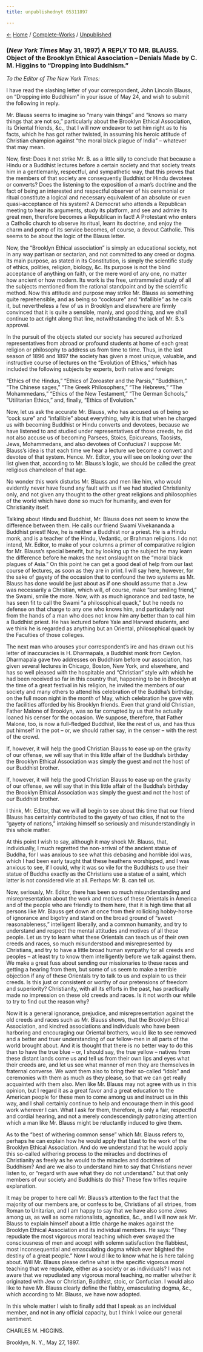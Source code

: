 ```yaml
---
title: unpublishednyt 05311897

---
```

<div>

[←](indianmirror_01211897.htm) [Home](../../index.htm) /
[Complete-Works](../complete_works.htm) /
[Unpublished](unpublished_contents.htm)

  

### (*New York Times* May 31, 1897)  A REPLY TO MR. BLAUSS. Object of the Brooklyn Ethical Association – Denials Made by C. M. Higgins to “Dropping into Buddhism.”

*To the Editor of The New York Times:*

I have read the slashing letter of your correspondent, John Lincoln
Blauss, on “Dropping into Buddhism” in your issue of May 24, and wish to
submit the following in reply.

Mr. Blauss seems to imagine so “many vain things” and “knows so many
things that are not so,” particularly about the Brooklyn Ethical
Association, its Oriental friends, &c., that I will now endeavor to set
him right as to his facts, which he has got rather twisted, in assuming
his heroic attitude of Christian champion against “the moral black
plague of India” – whatever that may mean.

Now, first: Does it not strike Mr. B. as a little silly to conclude that
because a Hindu or a Buddhist lectures before a certain society and that
society treats him in a gentlemanly, respectful, and sympathetic way,
that this proves that the members of that society are consequently
Buddhist or Hindu devotees or converts? Does the listening to the
exposition of a man’s doctrine and the fact of being an interested and
respectful observer of his ceremonial or ritual constitute a logical and
necessary equivalent of an absolute or even quasi-acceptance of his
system? A Democrat who attends a Republican meeting to hear its
arguments, study its platform, and see and admire its great men,
therefore becomes a Republican in fact! A Protestant who enters a
Catholic church to observe its ritual, learn its doctrine, and enjoy the
charm and pomp of its service becomes, of course, a devout Catholic.
This seems to be about the logic of the Blauss letter.

Now, the “Brooklyn Ethical association” is simply an educational
society, not in any way partisan or sectarian, and not committed to any
creed or dogma. Its main purpose, as stated in its Constitution, is
simply the scientific study of ethics, polities, religion, biology, &c.
Its purpose is not the blind acceptance of anything on faith, or the
mere word of any one, no matter how ancient or how modern. Its work is
the free, untrammeled study of all the subjects mentioned from the
rational standpoint and by the scientific method. Now this attitude and
purpose may strike Mr. Blauss as something quite reprehensible, and as
being so “cocksure” and “infallible” as he calls it, but nevertheless a
few of us in Brooklyn and elsewhere are firmly convinced that it is
quite a sensible, manly, and good thing, and we shall continue to act
right along that line, notwithstanding the lack of Mr. B.’s approval.

In the pursuit of the objects stated our society has secured authorized
representatives from abroad or profound students at home of each great
religion or philosophy to address us from time to time. Thus, in the
last season of 1896 and 1897 the society has given a most unique,
valuable, and instructive course of lectures on the “Evolution of
Ethics,” which has included the following subjects by experts, both
native and foreign:

“Ethics of the Hindus,” “Ethics of Zoroaster and the Parsis,”
“Buddhism,” “The Chinese sages,” “The Greek Philosophers,” “The
Hebrews,” “The Mohammedans,” “Ethics of the New Testament,” “The German
Schools,” “Utilitarian Ethics,” and, finally, “Ethics of Evolution.”

Now, let us ask the accurate Mr. Blauss, who has accused us of being so
“cock sure” and “infallible” about everything, why it is that when he
charged us with becoming Buddhist or Hindu converts and devotees,
because we have listened to and studied under representatives of those
creeds, he did not also accuse us of becoming Parsees, Stoics,
Epicureans, Taosists, Jews, Mohammedans, and also devotees of Confucius?
I suppose Mr. Blauss’s idea is that each time we hear a lecture we
become a convert and devotee of that system. Hence. Mr. Editor, you will
see on looking over the list given that, according to Mr. Blauss’s
logic, we should be called the great religious chameleon of that age.

No wonder this work disturbs Mr. Blauss and men like him, who would
evidently never have found any fault with us if we had studied
Christianity only, and not given any thought to the other great
religions and philosophies of the world which have done so much for
humanity, and even for Christianity itself.

Talking about Hindu and Buddhist, Mr. Blauss does not seem to know the
difference between them. He calls our friend Swami Vivekananda a
Buddhist priest! Now, he is neither a Buddhist nor a priest. He is a
Hindu monk, and is a teacher of the Hindu, Vedantic, or Brahman
religions. I do not intend, Mr. Editor, to make of your columns a primer
of comparative religion for Mr. Blauss’s special benefit, but by looking
up the subject he may learn the difference before he makes the next
onslaught on the “moral black plagues of Asia.” On this point he can get
a good deal of help from our last course of lectures, as soon as they
are in print. I will say here, however, for the sake of gayety of the
occasion that to confound the two systems as Mr. Blauss has done would
be just about as if one should assume that a Jew was necessarily a
Christian, which will, of course, make “our smiling friend,” the Swami,
smile the more. Now, with as much ignorance and bad taste, he has seen
fit to call the Swami “a philosophical quack,” but he needs no defense
on that charge to any one who knows him, and particularly not from the
hands of a man who does not know him any better than to call him a
Buddhist priest. He has lectured before Yale and Harvard students, and
we think he is regarded as anything but an Oriental, philosophical quack
by the Faculties of those colleges.

The next man who arouses your correspondent’s ire and has drawn out his
letter of inaccuracies is H. Dharmapala, a Buddhist monk from Ceylon.
Dharmapala gave two addresses on Buddhism before our association, has
given several lectures in Chicago, Boston, New York, and elsewhere, and
has so well pleased with the hospitable and “Christian” style with which
he had been received so far in this country that, happening to be in
Brooklyn at the time of a great festival in his religion, he invited the
members of our society and many others to attend his celebration of the
Buddha’s birthday, on the full moon night in the month of May, which
celebration he gave with the facilities afforded by his Brooklyn
friends. Even that grand old Christian, Father Malone of Brooklyn, was
so far corrupted by us that he actually loaned his censer for the
occasion. We suppose, therefore, that Father Malone, too, is now a
full-fledged Buddhist, like the rest of us, and has thus put himself in
the pot – or, we should rather say, in the censer – with the rest of the
crowd.

If, however, it will help the good Christian Blauss to ease up on the
gravity of our offense, we will say that in this little affair of the
Buddha’s birthday the Brooklyn Ethical Association was simply the guest
and not the host of our Buddhist brother.

If, however, it will help the good Christian Blauss to ease up on the
gravity of our offense, we will say that in this little affair of the
Buddha’s birthday the Brooklyn Ethical Association was simply the guest
and not the host of our Buddhist brother.

I think, Mr. Editor, that we will all begin to see about this time that
our friend Blauss has certainly contributed to the gayety of two cities,
if not to the “gayety of nations,” intaking himself so seriously and
misunderstandingly in this whole matter.

At this point I wish to say, although it may shock Mr. Blauss, that,
individually, I much regretted the non-arrival of the ancient statue of
Buddha, for I was anxious to see what this debasing and horrible idol
was, which I had been early taught that these heathens worshipped, and I
was anxious to see, if I could, why it was so vile for the Buddhists to
use their statue of Buddha exactly as the Christians use a statue of a
saint, which latter is not considered vile at all. Perhaps Mr. B. can
tell us.

Now, seriously, Mr. Editor, there has been so much misunderstanding and
misrepresentation about the work and motives of these Orientals in
America and of the people who are friendly to them here, that it is high
time that all persons like Mr. Blauss get down at once from their
rollicking hobby-horse of ignorance and bigotry and stand on the broad
ground of “sweet reasonableness,” intelligent liberally, and a common
humanity, and try to understand and respect the mental attitudes and
motives of all these people. Let us try to learn what these Orientals
can teach us of their own creeds and races, so much misunderstood and
misrepresented by Christians, and try to have a little broad human
sympathy for all creeds and peoples – at least try to know them
intelligently before we talk against them. We make a great fuss about
sending our missionaries to these races and getting a hearing from them,
but some of us seem to make a terrible objection if any of these
Orientals try to talk to us and explain to us their creeds. Is this just
or consistent or worthy of our pretensions of freedom and superiority?
Christianity, with all its efforts in the past, has practically made no
impression on these old creeds and races. Is it not worth our while to
try to find out the reason why?

Now it is a general ignorance, prejudice, and misrepresentation against
the old creeds and races such as Mr. Blauss shows, that the Brooklyn
Ethical Association, and kindred associations and individuals who have
been harboring and encouraging our Oriental brothers, would like to see
removed and a better and truer understanding of our fellow-men in all
parts of the world brought about. And it is thought that there is no
better way to do this than to have the true blue – or, I should say, the
true yellow – natives from these distant lands come us and tell us from
their own lips and eyes what their creeds are, and let us see what
manner of men they are themselves in fraternal converse. We want them
also to bring their so-called “idols” and ceremonies with them as much
as they please, so that we can get really acquainted with them also. Men
like Mr. Blauss may not agree with us in this opinion, but I regard it
as a great favor and a great education to the American people for these
men to come among us and instruct us in this way, and I shall certainly
continue to help and encourage them in this good work wherever I can.
What I ask for them, therefore, is only a fair, respectful and cordial
hearing, and not a merely condescendingly patronizing attention which a
man like Mr. Blauss might be reluctantly induced to give them.

As to the “best of withering common sense” which Mr. Blauss refers to,
perhaps he can explain how he would apply that blast to the work of the
Brooklyn Ethical Association. And do we understand that he would apply
this so-called withering process to the miracles and doctrines of
Christianity as freely as he would to the miracles and doctrines of
Buddhism? And are we also to understand him to say that Christians never
listen to, or “regard with awe what they do not understand.” but that
only members of our society and Buddhists do this? These few trifles
require explanation.

It may be proper to here call Mr. Blauss’s attention to the fact that
the majority of our members are, or confess to be, Christians of all
stripes, from Roman to Unitarian, and I am happy to say that we have
also some Jews among us, as well as some rationalists, agnostics, &c.,
and I will now ask Mr. Blauss to explain himself about a little charge
he makes against the Brooklyn Ethical Association and its individual
members. He says: “They repudiate the most vigorous moral teaching which
ever swayed the consciousness of men and accept with solemn satisfaction
the flabbiest, most inconsequential and emasculating dogma which ever
blighted the destiny of a great people.” Now I would like to know what
he is here talking about. Will Mr. Blauss please define what is the
specific vigorous moral teaching that we repudiate, either as a society
or as individuals? I was not aware that we repudiated any vigorous moral
teaching, no matter whether it originated with Jew or Christian,
Buddhist, stoic, or Confucian. I would also like to have Mr. Blauss
clearly define the flabby, emasculating dogma, &c., which according to
Mr. Blauss, we have now adopted.

In this whole matter I wish to finally add that I speak as an individual
member, and not in any official capacity, but I think I voice our
general sentiment.

CHARLES M. HIGGINS.

Brooklyn, N. Y., May 27, 1897.

</div>
